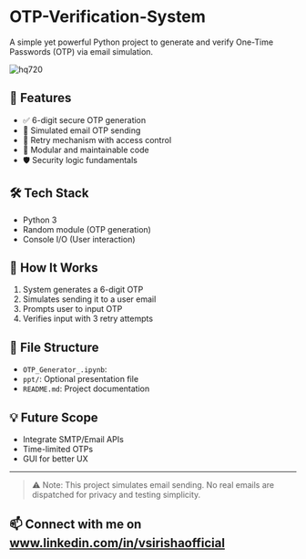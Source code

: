 # OTP-Verification-System
A simple yet powerful Python project to generate and verify One-Time Passwords (OTP) via email simulation.


![hq720](https://github.com/user-attachments/assets/30dbbd3f-a419-4552-b193-5f5343dbc45f)

## 📌 Features

- ✅ 6-digit secure OTP generation
- 📧 Simulated email OTP sending
- 🔁 Retry mechanism with access control
- 🧱 Modular and maintainable code
- 🛡️ Security logic fundamentals

## 🛠️ Tech Stack

- Python 3
- Random module (OTP generation)
- Console I/O (User interaction)

## 🚀 How It Works

1. System generates a 6-digit OTP
2. Simulates sending it to a user email
3. Prompts user to input OTP
4. Verifies input with 3 retry attempts

## 📂 File Structure

- `OTP_Generator_.ipynb`: 
- `ppt/`: Optional presentation file
- `README.md`: Project documentation

## 💡 Future Scope

- Integrate SMTP/Email APIs
- Time-limited OTPs
- GUI for better UX

---

> ⚠️ Note: This project simulates email sending. No real emails are dispatched for privacy and testing simplicity.

## 📫 Connect with me on www.linkedin.com/in/vsirishaofficial
